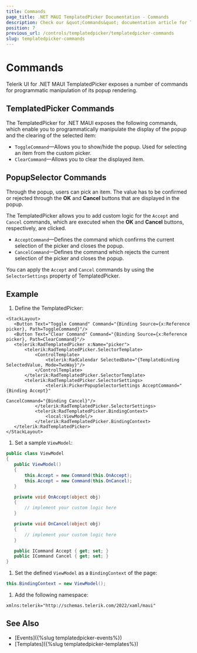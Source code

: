 ```yaml
---
title: Commands
page_title: .NET MAUI TemplatedPicker Documentation - Commands
description: Check our &quot;Commands&quot; documentation article for Telerik TemplatedPicker for .NET MAUI.
position: 7
previous_url: /controls/templatedpicker/templatedpicker-commands
slug: templatedpicker-commands
---
```


# Commands

Telerik UI for .NET MAUI TemplatedPicker exposes a number of commands for programmatic manipulation of its popup rendering.

## TemplatedPicker Commands

The TemplatedPicker for .NET MAUI exposes the following commands, which enable you to programmatically manipulate the display of the popup and the clearing of the selected item:

* `ToggleCommand`&mdash;Allows you to show/hide the popup. Used for selecting an item from the custom picker.
* `ClearCommand`&mdash;Allows you to clear the displayed item.

## PopupSelector Commands

Through the popup, users can pick an item. The value has to be confirmed or rejected through the **OK** and **Cancel** buttons that are displayed in the popup.

The TemplatedPicker allows you to add custom logic for the `Accept` and `Cancel` commands, which are executed when the **OK** and **Cancel** buttons, respectively, are clicked.

* `AcceptCommand`&mdash;Defines the command which confirms the current selection of the picker and closes the popup.
* `CancelCommand`&mdash;Defines the command which rejects the current selection of the picker and closes the popup.

You can apply the `Accept` and `Cancel` commands by using the `SelectorSettings` property of TemplatedPicker.

## Example

1. Define the TemplatedPicker:

 ```XAML
<StackLayout>
    <Button Text="Toggle Command" Command="{Binding Source={x:Reference picker}, Path=ToggleCommand}"/>
    <Button Text="Clear Command" Command="{Binding Source={x:Reference picker}, Path=ClearCommand}"/>
    <telerik:RadTemplatedPicker x:Name="picker">
        <telerik:RadTemplatedPicker.SelectorTemplate>
            <ControlTemplate>
                <telerik:RadCalendar SelectedDate="{TemplateBinding SelectedValue, Mode=TwoWay}"/>
            </ControlTemplate>
        </telerik:RadTemplatedPicker.SelectorTemplate>
		<telerik:RadTemplatedPicker.SelectorSettings>
                <telerik:PickerPopupSelectorSettings AcceptCommand="{Binding Accept}"
                                                          CancelCommand="{Binding Cancel}"/>
            </telerik:RadTemplatedPicker.SelectorSettings>
            <telerik:RadTemplatedPicker.BindingContext>
                <local:ViewModel/>
            </telerik:RadTemplatedPicker.BindingContext>
    </telerik:RadTemplatedPicker>
</StackLayout>
 ```

1. Set a sample `ViewModel`:

 ```C#
public class ViewModel
{
    public ViewModel()
    {
        this.Accept = new Command(this.OnAccept);
        this.Accept = new Command(this.OnCancel);
    }

    private void OnAccept(object obj)
    {
        // implement your custom logic here
    }

    private void OnCancel(object obj)
    {
        // implement your custom logic here
    }

    public ICommand Accept { get; set; }
    public ICommand Cancel { get; set; }
}
 ```

1. Set the defined `ViewModel` as a `BindingContext` of the page:

 ```C#
this.BindingContext = new ViewModel();
 ```

1. Add the following namespace:

 ```XAML
xmlns:telerik="http://schemas.telerik.com/2022/xaml/maui"
 ```



## See Also

- [Events]({%slug templatedpicker-events%})
- [Templates]({%slug templatedpicker-templates%})
